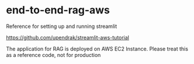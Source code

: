 # end-to-end-rag-aws


Reference for setting up and running streamlit


https://github.com/upendrak/streamlit-aws-tutorial


The application for RAG is deployed on AWS EC2 Instance. 
Please treat this as a reference code, not for production
